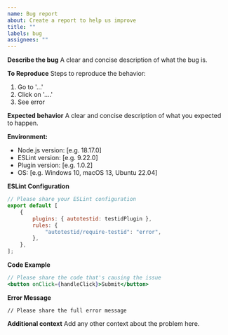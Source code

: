 ```yaml
---
name: Bug report
about: Create a report to help us improve
title: ""
labels: bug
assignees: ""
---
```


**Describe the bug**
A clear and concise description of what the bug is.

**To Reproduce**
Steps to reproduce the behavior:

1. Go to '...'
2. Click on '....'
3. See error

**Expected behavior**
A clear and concise description of what you expected to happen.

**Environment:**

- Node.js version: [e.g. 18.17.0]
- ESLint version: [e.g. 9.22.0]
- Plugin version: [e.g. 1.0.2]
- OS: [e.g. Windows 10, macOS 13, Ubuntu 22.04]

**ESLint Configuration**

```javascript
// Please share your ESLint configuration
export default [
	{
		plugins: { autotestid: testidPlugin },
		rules: {
			"autotestid/require-testid": "error",
		},
	},
];
```

**Code Example**

```jsx
// Please share the code that's causing the issue
<button onClick={handleClick}>Submit</button>
```

**Error Message**

```
// Please share the full error message
```

**Additional context**
Add any other context about the problem here.
